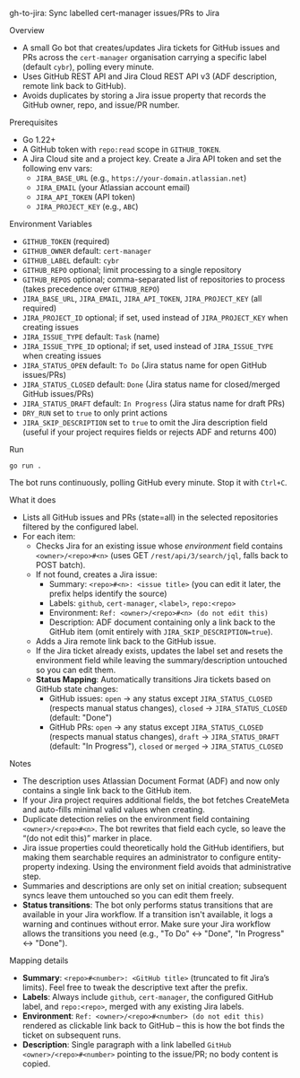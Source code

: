 gh-to-jira: Sync labelled cert-manager issues/PRs to Jira

Overview
- A small Go bot that creates/updates Jira tickets for GitHub issues and PRs across the `cert-manager` organisation carrying a specific label (default `cybr`), polling every minute.
- Uses GitHub REST API and Jira Cloud REST API v3 (ADF description, remote link back to GitHub).
- Avoids duplicates by storing a Jira issue property that records the GitHub owner, repo, and issue/PR number.

Prerequisites
- Go 1.22+
- A GitHub token with `repo:read` scope in `GITHUB_TOKEN`.
- A Jira Cloud site and a project key. Create a Jira API token and set the following env vars:
  - `JIRA_BASE_URL` (e.g., `https://your-domain.atlassian.net`)
  - `JIRA_EMAIL` (your Atlassian account email)
  - `JIRA_API_TOKEN` (API token)
  - `JIRA_PROJECT_KEY` (e.g., `ABC`)

Environment Variables
- `GITHUB_TOKEN` (required)
- `GITHUB_OWNER` default: `cert-manager`
- `GITHUB_LABEL` default: `cybr`
- `GITHUB_REPO` optional; limit processing to a single repository
- `GITHUB_REPOS` optional; comma-separated list of repositories to process (takes precedence over `GITHUB_REPO`)
- `JIRA_BASE_URL`, `JIRA_EMAIL`, `JIRA_API_TOKEN`, `JIRA_PROJECT_KEY` (all required)
- `JIRA_PROJECT_ID` optional; if set, used instead of `JIRA_PROJECT_KEY` when creating issues
- `JIRA_ISSUE_TYPE` default: `Task` (name)
- `JIRA_ISSUE_TYPE_ID` optional; if set, used instead of `JIRA_ISSUE_TYPE` when creating issues
- `JIRA_STATUS_OPEN` default: `To Do` (Jira status name for open GitHub issues/PRs)
- `JIRA_STATUS_CLOSED` default: `Done` (Jira status name for closed/merged GitHub issues/PRs)
- `JIRA_STATUS_DRAFT` default: `In Progress` (Jira status name for draft PRs)
- `DRY_RUN` set to `true` to only print actions
- `JIRA_SKIP_DESCRIPTION` set to `true` to omit the Jira description field (useful if your project requires fields or rejects ADF and returns 400)

Run
```
go run .
```

The bot runs continuously, polling GitHub every minute. Stop it with `Ctrl+C`.

What it does
- Lists all GitHub issues and PRs (state=all) in the selected repositories filtered by the configured label.
- For each item:
  - Checks Jira for an existing issue whose *environment* field contains `<owner>/<repo>#<n>` (uses GET `/rest/api/3/search/jql`, falls back to POST batch).
  - If not found, creates a Jira issue:
    - Summary: `<repo>#<n>: <issue title>` (you can edit it later, the prefix helps identify the source)
    - Labels: `github`, `cert-manager`, `<label>`, `repo:<repo>`
    - Environment: `Ref: <owner>/<repo>#<n> (do not edit this)`
    - Description: ADF document containing only a link back to the GitHub item (omit entirely with `JIRA_SKIP_DESCRIPTION=true`).
  - Adds a Jira remote link back to the GitHub issue.
  - If the Jira ticket already exists, updates the label set and resets the environment field while leaving the summary/description untouched so you can edit them.
  - **Status Mapping**: Automatically transitions Jira tickets based on GitHub state changes:
    - GitHub issues: `open` → any status except `JIRA_STATUS_CLOSED` (respects manual status changes), `closed` → `JIRA_STATUS_CLOSED` (default: "Done")
    - GitHub PRs: `open` → any status except `JIRA_STATUS_CLOSED` (respects manual status changes), `draft` → `JIRA_STATUS_DRAFT` (default: "In Progress"), `closed` or `merged` → `JIRA_STATUS_CLOSED`

Notes
- The description uses Atlassian Document Format (ADF) and now only contains a single link back to the GitHub item.
- If your Jira project requires additional fields, the bot fetches CreateMeta and auto-fills minimal valid values when creating.
- Duplicate detection relies on the environment field containing `<owner>/<repo>#<n>`. The bot rewrites that field each cycle, so leave the “(do not edit this)” marker in place.
- Jira issue properties could theoretically hold the GitHub identifiers, but making them searchable requires an administrator to configure entity-property indexing. Using the environment field avoids that administrative step.
- Summaries and descriptions are only set on initial creation; subsequent syncs leave them untouched so you can edit them freely.
- **Status transitions**: The bot only performs status transitions that are available in your Jira workflow. If a transition isn't available, it logs a warning and continues without error. Make sure your Jira workflow allows the transitions you need (e.g., "To Do" ↔ "Done", "In Progress" ↔ "Done").

Mapping details
- **Summary**: `<repo>#<number>: <GitHub title>` (truncated to fit Jira’s limits). Feel free to tweak the descriptive text after the prefix.
- **Labels**: Always include `github`, `cert-manager`, the configured GitHub label, and `repo:<repo>`, merged with any existing Jira labels.
- **Environment**: `Ref: <owner>/<repo>#<number> (do not edit this)` rendered as clickable link back to GitHub – this is how the bot finds the ticket on subsequent runs.
- **Description**: Single paragraph with a link labelled `GitHub <owner>/<repo>#<number>` pointing to the issue/PR; no body content is copied.
